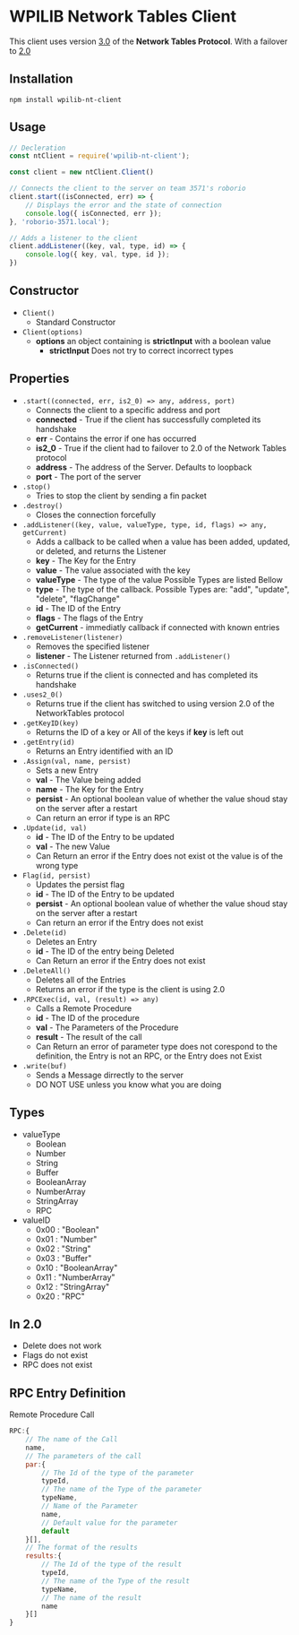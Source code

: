 # WPILIB Network Tables Client
This client uses version [3.0](https://github.com/wpilibsuite/ntcore/blob/master/doc/networktables3.adoc)
 of the **Network Tables Protocol**. With a failover to [2.0](https://github.com/wpilibsuite/ntcore/blob/master/doc/networktables2.adoc)

## Installation
```
npm install wpilib-nt-client
```

## Usage

```js
// Decleration
const ntClient = require('wpilib-nt-client');

const client = new ntClient.Client()

// Connects the client to the server on team 3571's roborio
client.start((isConnected, err) => {
    // Displays the error and the state of connection
    console.log({ isConnected, err });
}, 'roborio-3571.local');

// Adds a listener to the client
client.addListener((key, val, type, id) => {
    console.log({ key, val, type, id });
})
```
## Constructor
- `Client()`
    - Standard Constructor
- `Client(options)`
    - **options** an object containing is **strictInput** with a boolean value
        - **strictInput** Does not try to correct incorrect types

## Properties
- `.start((connected, err, is2_0) => any, address, port)`
    - Connects the client to a specific address and port
    - **connected** - True if the client has successfully completed its handshake
    - **err** - Contains the error if one has occurred
    - **is2_0** - True if the client had to failover to 2.0 of the Network Tables protocol
    - **address** - The address of the Server. Defaults to loopback
    - **port** - The port of the server
- `.stop()`
    - Tries to stop the client by sending a fin packet
- `.destroy()`
    - Closes the connection forcefully
- `.addListener((key, value, valueType, type, id, flags) => any, getCurrent)`
    - Adds a callback to be called when a value has been added, updated, or deleted, and returns the Listener
    - **key** - The Key for the Entry
    - **value** - The value associated with the key
    - **valueType** - The type of the value Possible Types are listed Bellow
    - **type** - The type of the callback. Possible Types are: "add", "update", "delete", "flagChange"
    - **id** - The ID of the Entry
    - **flags** - The flags of the Entry
    - **getCurrent** - immediatly callback if connected with known entries
- `.removeListener(listener)`
    - Removes the specified listener
    - **listener** - The Listener returned from `.addListener()`
- `.isConnected()`
    - Returns true if the client is connected and has completed its handshake
- `.uses2_0()`
    - Returns true if the client has switched to using version 2.0 of the NetworkTables protocol
- `.getKeyID(key)`
    - Returns the ID of a key or All of the keys if **key** is left out
- `.getEntry(id)`
    - Returns an Entry identified with an ID
- `.Assign(val, name, persist)`
    - Sets a new Entry
    - **val** - The Value being added
    - **name** - The Key for the Entry
    - **persist** - An optional boolean value of whether the value shoud stay on the server after a restart
    - Can return an error if type is an RPC
- `.Update(id, val)`
    - **id** - The ID of the Entry to be updated
    - **val** - The new Value
    - Can Return an error if the Entry does not exist ot the value is of the wrong type
- `Flag(id, persist)`
    - Updates the persist flag
    - **id** - The ID of the Entry to be updated
    - **persist** - An optional boolean value of whether the value shoud stay on the server after a restart
    - Can return an error if the Entry does not exist
- `.Delete(id)`
    - Deletes an Entry
    - **id** - The ID of the entry being Deleted
    - Can Return an error if the Entry does not exist
- `.DeleteAll()`
    - Deletes all of the Entries
    - Returns an error if the type is the client is using 2.0
- `.RPCExec(id, val, (result) => any)`
    - Calls a Remote Procedure
    - **id** - The ID of the procedure
    - **val** - The Parameters of the Procedure
    - **result** - The result of the call
    - Can Return an error of parameter type does not corespond to the definition, the Entry is not an RPC, or the Entry does not Exist
- `.write(buf)`
    - Sends a Message dirrectly to the server
    - DO NOT USE unless you know what you are doing

## Types
- valueType
    - Boolean
    - Number
    - String
    - Buffer
    - BooleanArray
    - NumberArray
    - StringArray
    - RPC
- valueID
    - 0x00 : "Boolean"
    - 0x01 : "Number"
    - 0x02 : "String"
    - 0x03 : "Buffer"
    - 0x10 : "BooleanArray"
    - 0x11 : "NumberArray"
    - 0x12 : "StringArray"
    - 0x20 : "RPC"

## In 2.0
- Delete does not work
- Flags do not exist
- RPC does not exist

## RPC Entry Definition
Remote Procedure Call
```js
RPC:{
    // The name of the Call
    name,
    // The parameters of the call
    par:{
        // The Id of the type of the parameter
        typeId,
        // The name of the Type of the parameter
        typeName,
        // Name of the Parameter
        name,
        // Default value for the parameter
        default
    }[],
    // The format of the results
    results:{
        // The Id of the type of the result
        typeId,
        // The name of the Type of the result
        typeName,
        // The name of the result
        name
    }[]
}
```
